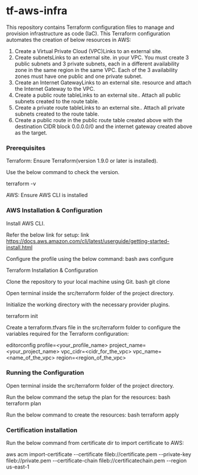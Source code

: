 # tf-aws-infra

This repository contains Terraform configuration files to manage and provision infrastructure as code (IaC). 
This Terraform configuration automates the creation of below resources in AWS: 
1. Create a Virtual Private Cloud (VPC)Links to an external site.
2. Create subnetsLinks to an external site. in your VPC. You must create 3 public subnets and 3 private subnets, each in a different availability zone in the same region in the same VPC. Each of the 3 availability zones must have one public and one private subnet.
3. Create an Internet GatewayLinks to an external site. resource and attach the Internet Gateway to the VPC.
4. Create a public route tableLinks to an external site.. Attach all public subnets created to the route table.
5. Create a private route tableLinks to an external site.. Attach all private subnets created to the route table.
6. Create a public route in the public route table created above with the destination CIDR block 0.0.0.0/0 and the internet gateway created above as the target.

### Prerequisites

Terraform: Ensure Terraform(version 1.9.0 or later is installed). 

Use the below command to check the version.

terraform -v

AWS: Ensure AWS CLI is installed

### AWS Installation & Configuration

Install AWS CLI. 

Refer the below link for setup: link https://docs.aws.amazon.com/cli/latest/userguide/getting-started-install.html

Configure the profile using the below command: bash aws configure

Terraform Installation & Configuration

Clone the repository to your local machine using Git. bash git clone <git-url>

Open terminal inside the src/terraform folder of the project directory.

Initialize the working directory with the necessary provider plugins.

terraform init

Create a terraform.tfvars file in the src/terraform folder to configure the variables required for the Terraform configuration: 

editorconfig profile=<your_profile_name> project_name=<your_project_name> vpc_cidr=<cidr_for_the_vpc> vpc_name=<name_of_the_vpc> region=<region_of_the_vpc>

### Running the Configuration

Open terminal inside the src/terraform folder of the project directory.

Run the below command the setup the plan for the resources: bash terraform plan

Run the below command to create the resources: bash terraform apply


### Certification installation

Run the below command from certificate dir to import certificate to AWS:

aws acm import-certificate --certificate fileb://certificate.pem --private-key fileb://private.pem --certificate-chain fileb://certificatechain.pem --region us-east-1

